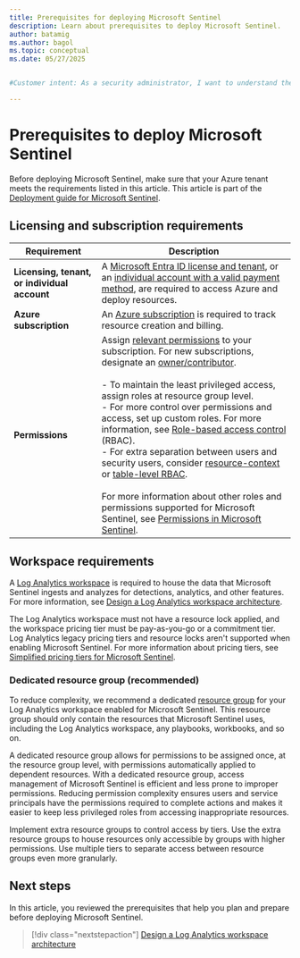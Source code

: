 ```yaml
---
title: Prerequisites for deploying Microsoft Sentinel
description: Learn about prerequisites to deploy Microsoft Sentinel.
author: batamig
ms.author: bagol
ms.topic: conceptual
ms.date: 05/27/2025


#Customer intent: As a security administrator, I want to understand the prerequisites for deploying Microsoft Sentinel so that I can ensure my environment is properly configured and compliant.

---
```


# Prerequisites to deploy Microsoft Sentinel

Before deploying Microsoft Sentinel, make sure that your Azure tenant meets the requirements listed in this article. This article is part of the [Deployment guide for Microsoft Sentinel](deploy-overview.md).

## Licensing and subscription requirements

|Requirement  |Description  |
|---------|---------|
|**Licensing, tenant, or individual account**     |   A [Microsoft Entra ID license and tenant](../active-directory/develop/quickstart-create-new-tenant.md), or an [individual account with a valid payment method](https://azure.microsoft.com/pricing/purchase-options/azure-account?cid=msft_learn), are required to access Azure and deploy resources.      |
|**Azure subscription**     |    An [Azure subscription](../cost-management-billing/manage/create-subscription.md) is required to track resource creation and billing.     |
|**Permissions**     | Assign [relevant permissions](../role-based-access-control/index.yml) to your subscription. For new subscriptions, designate an [owner/contributor](../role-based-access-control/rbac-and-directory-admin-roles.md).   <br><br>- To maintain the least privileged access, assign roles at resource group level.<br>  - For more control over permissions and access, set up custom roles. For more information, see [Role-based access control](../role-based-access-control/custom-roles.md) (RBAC).<br>- For extra separation between users and security users, consider [resource-context](resource-context-rbac.md) or [table-level RBAC](https://techcommunity.microsoft.com/t5/azure-sentinel/table-level-rbac-in-azure-sentinel/ba-p/965043). <br><br>  For more information about other roles and permissions supported for Microsoft Sentinel, see [Permissions in Microsoft Sentinel](roles.md).     |

  

## Workspace requirements

A [Log Analytics workspace](/azure/azure-monitor/logs/quick-create-workspace) is required to house the data that Microsoft Sentinel ingests and analyzes for detections, analytics, and other features. For more information, see [Design a Log Analytics workspace architecture](/azure/azure-monitor/logs/workspace-design?toc=/azure/sentinel/TOC.json&bc=/azure/sentinel/breadcrumb/toc.json).

The Log Analytics workspace must not have a resource lock applied, and the workspace pricing tier must be pay-as-you-go or a commitment tier. Log Analytics legacy pricing tiers and resource locks aren't supported when enabling Microsoft Sentinel. For more information about pricing tiers, see [Simplified pricing tiers for Microsoft Sentinel](enroll-simplified-pricing-tier.md#prerequisites).

### Dedicated resource group (recommended)

To reduce complexity, we recommend a dedicated [resource group](../azure-resource-manager/management/manage-resource-groups-portal.md) for your Log Analytics workspace enabled for Microsoft Sentinel. This resource group should only contain the resources that Microsoft Sentinel uses, including the Log Analytics workspace, any playbooks, workbooks, and so on.

A dedicated resource group allows for permissions to be assigned once, at the resource group level, with permissions automatically applied to dependent resources. With a dedicated resource group, access management of Microsoft Sentinel is efficient and less prone to improper permissions. Reducing permission complexity ensures users and service principals have the permissions required to complete actions and makes it easier to keep less privileged roles from accessing inappropriate resources.

Implement extra resource groups to control access by tiers. Use the extra resource groups to house resources only accessible by groups with higher permissions. Use multiple tiers to separate access between resource groups even more granularly.

## Next steps

In this article, you reviewed the prerequisites that help you plan and prepare before deploying Microsoft Sentinel.

> [!div class="nextstepaction"]
> [Design a Log Analytics workspace architecture](/azure/azure-monitor/logs/workspace-design?toc=/azure/sentinel/TOC.json&bc=/azure/sentinel/breadcrumb/toc.json  )
